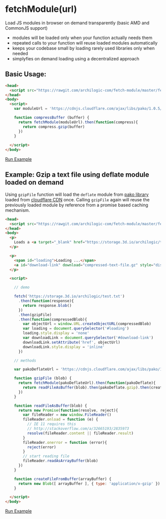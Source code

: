# fetchModule(url)

Load JS modules in browser on demand transparently (basic AMD and CommonJS support)

* modules will be loaded only when your function actually needs them
* repeated calls to your function will reuse loaded modules automatically
* keeps your codebase small by loading rarely used libraries only when needed
* simplyfies on demand loading using a decentralized approach

## Basic Usage:
```html
<head>
  <script src="https://rawgit.com/archilogic-com/fetch-module/master/fetch-module.js"></script>
</head>
<body>
  <script>
    var moduleUrl = 'https://cdnjs.cloudflare.com/ajax/libs/pako/1.0.5/pako_deflate.min.js'

    function compressBuffer (buffer) {
      return fetchModule(moduleUrl).then(function(compress){
        return compress.gzip(buffer)
      })
    }
    
  </script>
</body>
```
[Run Example](https://jsfiddle.net/3dio/o1xz594y/)

## Example: Gzip a text file using deflate module loaded on demand

Using `gzipFile` function will load the `deflate` module from [pako library](https://www.npmjs.com/package/pako) loaded from [cloudflare CDN](https://cdnjs.cloudflare.com/ajax/libs/pako/1.0.5/pako_deflate.min.js) once. Calling `gzipFile` again will reuse the previously loaded module by reference from a promise based caching mechanism.

```html
<head>
  <script src="https://rawgit.com/archilogic-com/fetch-module/master/fetch-module.js"></script>
</head>
<body>
  <p>
    Loads a <a target="_blank" href="https://storage.3d.io/archilogic/test.txt">text file</a> and creates a gzipped version for download.
  </p>

  <p>
    <span id="loading">Loading ...</span>
    <a id="download-link" download="compressed-text-file.gz" style="display:none;">Download compressed file</a>
  </p>

  <script>

    // demo

    fetch('https://storage.3d.io/archilogic/test.txt')
      .then(function(response){
        return response.blob()
      })
      .then(gzipFile)
      .then(function(compressedBlob){
        var objectUrl = window.URL.createObjectURL(compressedBlob)
        var loading = document.querySelector('#loading')
        loading.style.display = 'none'
        var downloadLink = document.querySelector('#download-link')
        downloadLink.setAttribute('href', objectUrl)
        downloadLink.style.display = 'inline'
      })

    // methods

    var pakoDeflateUrl = 'https://cdnjs.cloudflare.com/ajax/libs/pako/1.0.5/pako_deflate.min.js'

    function gzipFile (blob) {
      return fetchModule(pakoDeflateUrl).then(function(pakoDeflate){
        return readFileAsBuffer(blob).then(pakoDeflate.gzip).then(createFileFromBuffer)   
      })
    }

    function readFileAsBuffer(blob) {
      return new Promise(function(resolve, reject){
        var fileReader = new window.FileReader()
        fileReader.onload = function (e) {
          // IE 11 requires this
          // http://stackoverflow.com/a/32665193/2835973
          resolve(fileReader.content || fileReader.result)
        }
        fileReader.onerror = function (error){
          reject(error)
        }
        // start reading file
        fileReader.readAsArrayBuffer(blob)
      })
    }

    function createFileFromBuffer(arrayBuffer) {
      return new Blob([ arrayBuffer ], { type: 'application/x-gzip' })
    }

  </script>
</body>
```
[Run Example](https://jsfiddle.net/3dio/39sq5vvy/)

